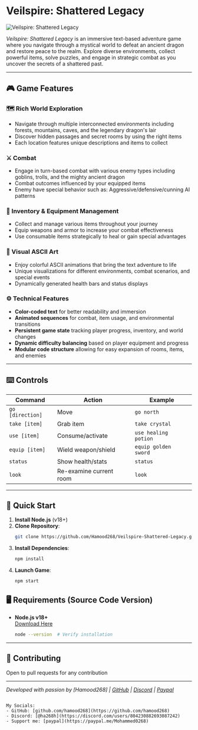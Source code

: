 # Veilspire: Shattered Legacy 

![Veilspire: Shattered Legacy](https://i.ibb.co/4vMjZw1/Veilspire-Shattered-Legacy.png)

*Veilspire: Shattered Legacy* is an immersive text-based adventure game where you navigate through a mystical world to defeat an ancient dragon and restore peace to the realm. Explore diverse environments, collect powerful items, solve puzzles, and engage in strategic combat as you uncover the secrets of a shattered past.

---

## 🎮 Game Features

### 🗺️ Rich World Exploration
- Navigate through multiple interconnected environments including forests, mountains, caves, and the legendary dragon's lair
- Discover hidden passages and secret rooms by using the right items
- Each location features unique descriptions and items to collect

### ⚔️ Combat  
- Engage in turn-based combat with various enemy types including goblins, trolls, and the mighty ancient dragon
- Combat outcomes influenced by your equipped items
- Enemy have special behavior such as: Aggressive/defensive/cunning AI patterns

### 🎒 Inventory & Equipment Management
- Collect and manage various items throughout your journey
- Equip weapons and armor to increase your combat effectiveness
- Use consumable items strategically to heal or gain special advantages

### 🎨 Visual ASCII Art
- Enjoy colorful ASCII animations that bring the text adventure to life
- Unique visualizations for different environments, combat scenarios, and special events
- Dynamically generated health bars and status displays

### ⚙️ Technical Features
- **Color-coded text** for better readability and immersion
- **Animated sequences** for combat, item usage, and environmental transitions
- **Persistent game state** tracking player progress, inventory, and world changes
- **Dynamic difficulty balancing** based on player equipment and progress
- **Modular code structure** allowing for easy expansion of rooms, items, and enemies

---

## ⌨️ Controls  
| Command          | Action                          | Example                   |  
|------------------|---------------------------------|---------------------------|  
| `go [direction]` | Move                            | `go north`                |  
| `take [item]`    | Grab item                       | `take crystal`            |  
| `use [item]`     | Consume/activate                | `use healing potion`      |  
| `equip [item]`   | Wield weapon/shield             | `equip golden sword`      |   
| `status`         | Show health/stats               | `status`                  |  
| `look`           | Re-examine current room         | `look`                    |  

---

## 🚀 Quick Start  
1. **Install Node.js** (v18+)  
2. **Clone Repository**:  
   ```bash  
   git clone https://github.com/Hamood268/Veilspire-Shattered-Legacy.git  
   ```  
3. **Install Dependencies**:  
   ```bash  
   npm install  
   ```  
4. **Launch Game**:  
   ```bash  
   npm start  
   ```  

## 🖥️ Requirements (Source Code Version)
- **Node.js v18+**  
  [Download Here](https://nodejs.org)  
  ```bash
  node --version  # Verify installation

---

## 🤝 Contributing  
Open to pull requests for any contribution

--- 

*Developed with passion by [Hamood268] | [GitHub](https://github.com/yourprofile) | [Discord](https://discord.com/users/804230882693087242) | [Paypal](https://paypal.me/Mohammed0268)*
```

My Socials:
- GitHub: [github.com/hamood268](https://github.com/hamood268)
- Discord: [@ha268h](https://discord.com/users/804230882693087242)
- Support me: [paypal](https://paypal.me/Mohammed0268)
